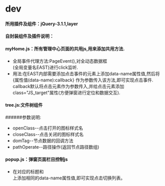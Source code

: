 # dev
#### 所用插件及组件：jQuery-3.1.1,layer
#### 自封装组件及插件说明：
#### myHome.js：所有管理中心页面的共用js,用来添加共用方法.
  
  * 全局事件代理方法:PageEvent(),对全动态数据框<div id="ui-layout-center">(全局变量名EAST)进行click监听.
  * 用法:在EAST内部需要添加点击事件的元素上添加data-name属性值,然后将 {属性值(data-name):callback} 作为参数传入该方法,即可实现点击事件.  
callback默认将点击元素作为参数传入,并给点击元素添加class="JS_target"属性(方便弹窗进行定位和数据交互).
  
#### tree.js:文件树组件
######参数说明:  
  * openClass--点击打开的图标样式名
  * closeClass--点击关闭的图标样式名
  * domTag--节点数据的回调方法
  * pathOperate--路径操作(返回节点路径数组)
  
#### popup.js：弹窗页面栏目控制js
  * 在对应的标题<a>和<div class="pop_tab">上添加相同的data-name属性值,即可实现点击切换列表。
